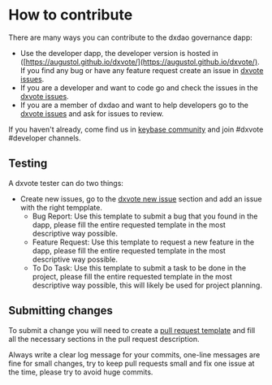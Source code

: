 # How to contribute

There are many ways you can contribute to the dxdao governance dapp:
- Use the developer dapp, the developer version is hosted in ([https://augustol.github.io/dxvote/](https://augustol.github.io/dxvote/). If you find any bug or have any feature request create an issue in [dxvote issues](https://github.com/AugustoL/dxvote/issues). 
- If you are a developer and want to code go and check the issues in the [dxvote issues](https://github.com/AugustoL/dxvote/issues).
- If you are a member of dxdao and want to help developers go to the [dxvote issues](https://github.com/AugustoL/dxvote/issues) and ask for issues to review.

If you haven't already, come find us in [keybase community](https://keybase.io/team/dx_dao) and join #dxvote #developer channels.

## Testing

A dxvote tester can do two things:
- Create new issues, go to the [dxvote new issue](https://github.com/AugustoL/dxvote/issues/new/choose) section and add an issue with the right tempplate.
  - Bug Report: Use this template to submit a bug that you found in the dapp, please fill the entire requested template in the most descriptive way possible.
  - Feature Request: Use this template to request a new feature in the dapp, please fill the entire requested template in the most descriptive way possible.
  - To Do Task: Use this template to submit a task to be done in the project, please fill the entire requested template in the most descriptive way possible, this will likely be used for project planning.

## Submitting changes

To submit a change you will need to create a [pull request template](https://github.com/AugustoL/dxvote/blob/master/.github/PULL_REQUEST_TEMPLATE/pull_request_template.md) and fill all the necessary sections in the pull request description.

Always write a clear log message for your commits, one-line messages are fine for small changes, try to keep pull requests small and fix one issue at the time, please try to avoid huge commits.
